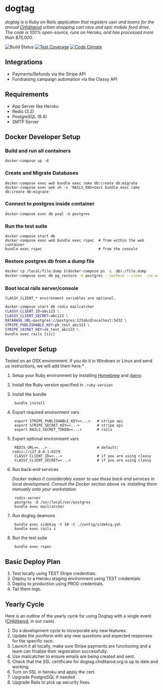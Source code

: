 dogtag
======

*dogtag is a Ruby on Rails application that registers user and teams for the annual [CHIditarod](http://chiditarod.org) urban shopping cart race and epic mobile food drive.  The code is 100% open-source, runs on Heroku, and has processed more than $75,000.*

![Build Status](https://travis-ci.org/chiditarod/dogtag.svg?branch=master)
[![Test Coverage](https://codeclimate.com/github/chiditarod/dogtag/badges/coverage.svg)](https://codeclimate.com/github/chiditarod/dogtag/coverage)
[![Code Climate](https://codeclimate.com/github/chiditarod/dogtag.png)](https://codeclimate.com/github/chiditarod/dogtag)

Integrations
--------
- Payments/Refunds via the Stripe API
- Fundraising campaign automation via the Classy API

Requirements
------------
- App Server like Heroku
- Redis (3.2)
- PostgreSQL (9.4)
- SMTP Server

Docker Developer Setup
----------------------

### Build and run all containers

    docker-compose up -d

### Create and Migrate Databases

    docker-compose exec web bundle exec rake db:create db:migrate
    docker-compose exec web sh -c 'RAILS_ENV=test bundle exec rake db:create db:migrate'

### Connect to postgres inside container

    docker-compose exec db psql -U postgres

### Run the test suite

    docker-compose start db
    docker-compose exec web bundle exec rspec  # from within the web container
    bundle exec rspec                          # from the console

### Restore postgres db from a dump file

```bash
docker cp /local/file.dump $(docker-compose ps -q  db):/file.dump
docker-compose exec db pg_restore -U postgres --verbose --clean --no-acl --no-owner -h localhost -d dogtag_development /file.dump
```

### Boot local rails server/console

    CLASSY_CLIENT_* environment variables are optional.

```bash
docker-compose start db redis mailcatcher
CLASSY_CLIENT_ID=abc123 \
CLASSY_CLIENT_SECRET=abc123 \
DATABASE_URL=postgres://postgres:123abc@localhost:5432 \
STRIPE_PUBLISHABLE_KEY=pk_test_abc123 \
STRIPE_SECRET_KEY=sk_test_abc123 \
bundle exec rails [s|c]
```

Developer Setup
---------------
Tested on an OSX environment. If you do it in Windows or Linux and send us instructions, we will add them here.*

1. Setup your Ruby environment by installing [Homebrew](https://github.com/Homebrew/homebrew) and [rbenv](https://github.com/rbenv/rbenv).

1. Install the Ruby version specified in `.ruby-version`

1. Install the bundle

        bundle install

1. Export required environment vars

        export STRIPE_PUBLISHABLE_KEY=<...>   # stripe api
        export STRIPE_SECRET_KEY=<...>        # stripe api
        export RAILS_SECRET_TOKEN=<...>       # rails

1. Export optional environment vars

        REDIS_URL=<...>                       # default: redis://127.0.0.1:6379
        CLASSY_CLIENT_ID=<...>                # if you are using classy
        CLASSY_CLIENT_SECRET=<...>            # if you are using classy

1. Run back-end services

	*Docker makes it considerably easier to use these back-end services in local development.  Consult the Docker section above vs. installing them manually onto your workstation.*

        redis-server
        postgres -D /usr/local/var/postgres
        bundle exec mailcatcher

1. Run dogtag deamons

        bundle exec sidekiq -t 10 -C ./config/sidekiq.yml
        bundle exec rails s

1. Run the test suite

        bundle exec rspec


Basic Deploy Plan
-----------------
1. Test locally using TEST Stripe credentials.
2. Deploy to a Heroku staging environment using TEST credentials.
3. Deploy to production using PROD credentials.
4. Tail them logs.


Yearly Cycle
------------
Here is an outline of the yearly cycle for using Dogtag with a single event ([CHIditarod](http://www.chiditarod.org), in our case).

1. Do a development cycle to incorporate any new features.
1. Update the jsonform with any new questions and expected responses for the specific race.
1. Launch it all locally, make sure Stripe payments are functioning and a team can finalize their registration successfully.
1. Use mailcatcher to ensure emails are being created and sent.
1. Check that the SSL certificate for dogtag.chiditarod.org is up to date and working
1. Turn on SSL in heroku and apply the cert.
1. Upgrade PostgreSQL if needed
1. Upgrade Rails to pick up security fixes.
